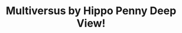 ---
title: Multiversus by Hippo Penny Deep View!
layout: scoredetail
permalink: /meta-score/multiversus
header:
  teaser: /assets/images/multiversus.jpg
  video:
    id: qX5AUVIAg_o
    provider: youtube
---